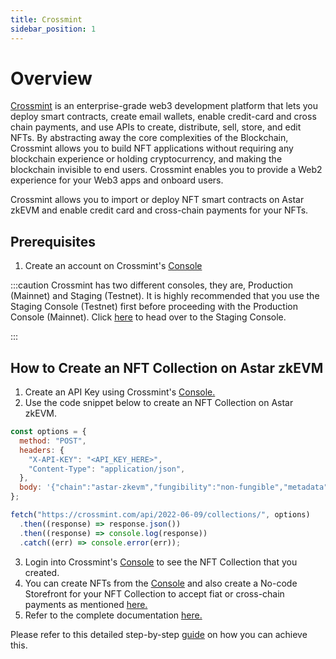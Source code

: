 ```yaml
---
title: Crossmint
sidebar_position: 1
---
```


# Overview 
[Crossmint](https://crossmint.com/?utm_source=backlinks&utm_medium=docs&utm_campaign=astar) is an enterprise-grade web3 development platform that lets you deploy smart contracts, create email wallets, enable credit-card and cross chain payments, and use APIs to create, distribute, sell, store, and edit NFTs. 
By abstracting away the core complexities of the Blockchain, Crossmint allows you to build NFT applications without requiring any blockchain experience or holding cryptocurrency, and making the blockchain invisible to end users. Crossmint enables you to provide a Web2 experience for your Web3 apps and onboard users.

Crossmint allows you to import or deploy NFT smart contracts on Astar zkEVM and enable credit card and cross-chain payments for your NFTs. 

## Prerequisites

1. Create an account on Crossmint's [Console](https://crossmint.com/console/overview/?utm_source=backlinks&utm_medium=docs&utm_campaign=astar)

:::caution
Crossmint has two different consoles, they are, Production (Mainnet) and Staging (Testnet). It is highly recommended that you use the Staging Console (Testnet) first before proceeding with the Production Console (Mainnet). 
Click [here](https://staging.crossmint.com/console/overview/?utm_source=backlinks&utm_medium=docs&utm_campaign=astar) to head over to the Staging Console.

:::

## How to Create an NFT Collection on Astar zkEVM

1. Create an API Key using Crossmint's [Console.](https://crossmint.com/console/overview/?utm_source=backlinks&utm_medium=docs&utm_campaign=astar)
2. Use the code snippet below to create an NFT Collection on Astar zkEVM.

```javascript
const options = {
  method: "POST",
  headers: {
    "X-API-KEY": "<API_KEY_HERE>",
    "Content-Type": "application/json",
  },
  body: '{"chain":"astar-zkevm","fungibility":"non-fungible","metadata":{"description":"Astar zkEVM NFT Collection","imageUrl":"imageURL.com/image.png","name":"Astar Collection"},"payments":{"price":"pricePerNFT","recipientAddress":"theRecipientWalletAddress"}}',
};

fetch("https://crossmint.com/api/2022-06-09/collections/", options)
  .then((response) => response.json())
  .then((response) => console.log(response))
  .catch((err) => console.error(err));

```
3. Login into Crossmint's [Console](https://crossmint.com/console/overview/?utm_source=backlinks&utm_medium=docs&utm_campaign=astar) to see the NFT Collection that you created.
4. You can create NFTs from the [Console](https://crossmint.com/console/overview/?utm_source=backlinks&utm_medium=docs&utm_campaign=astar) and also create a No-code Storefront for your NFT Collection to accept fiat or cross-chain payments as mentioned [here.](https://docs.astar.network/docs/build/zkEVM/integrations/nft-checkout/crossmint)
5. Refer to the complete documentation [here.](https://docs.crossmint.com/api-reference/minting/collection/create-collection/?utm_source=backlinks&utm_medium=docs&utm_campaign=astar)

Please refer to this detailed step-by-step [guide](https://blog.crossmint.com/how-to-create-and-mint-nfts-on-astar-zkevm/?utm_source=astar&utm_medium=docs&utm_campaign=backlinks) on how you can achieve this.
